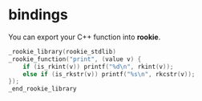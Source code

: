 bindings
====

You can export your C++ function into __rookie__.<br>
```cpp
_rookie_library(rookie_stdlib)
_rookie_function("print", (value v) {
    if (is_rkint(v)) printf("%d\n", rkint(v));
    else if (is_rkstr(v)) printf("%s\n", rkcstr(v));
});
_end_rookie_library
```
